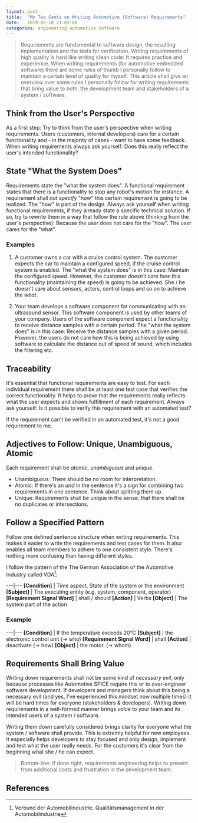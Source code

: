 ```yaml
---
layout: post
title:  "My Two Cents on Writing Automotive (Software) Requirements"
date:   2019-02-10 21:02:00
categories: engineering automotive software
---
```


> Requirements are fundamental to software design, the resulting implementation and the tests for verification. Writing requirements of high quality is hard like writing clean code: It requires practice and experience. When writing requirements (for automotive embedded software) there are some rules of thumb I personally follow to maintain a certain level of quality for myself. This article shall give an overview over some rules I personally follow for writing requirements that bring value to both, the development team and stakeholders of a system / software.

## Think from the User's Perspective

As a first step: Try to think from the user's perspective when writing requirements. Users (customers, internal developers) care for a certain functionality and - in the majority of cases - want to have some feedback. When writing requirements always ask yourself: Does this really reflect the user's intended functionality?

## State "What the System Does"

Requirements state the "what the system does". A functional requirement states that there is a functionality to stop any robot's motion for instance. A requirement shall *not specify* "how" this certain requirement is going to be realized. The "how" is part of the design. Always ask yourself when writing functional requirements, if they already state a specific technical solution. If so, try to rewrite them in a way that follow the rule above (thinking from the user's perspective): Because the user does not care for the "how". The user cares for the "what".

### Examples

1. A customer owns a car with a cruise control system. The customer expects the car to maintain a configured speed, if the cruise control system is enabled. The "what the system does" is in this case: Maintain the configured speed. However, the customer *doesn't care how* this functionality (maintaining the speed) is going to be achieved. She / he doesn't care about sensors, actors, control loops and so on to achieve the *what*.

2. Your team develops a software component for communicating with an ultrasound sensor. This software component is used by other teams of your company. Users of the software component expect a functionality to receive distance samples with a certain period. The "what the system does" is in this case: Receive the distance samples with a given period. However, the users do not care how this is being achieved by using software to calculate the distance out of speed of sound, which includes the filtering etc.

## Traceability

It's essential that functional requirements are easy to test. For each individual requirement there shall be at least one test case that verifies the correct functionality. It helps to prove that the requirements really reflects what the user expects and shows fulfillment of each requirement. Always ask yourself: Is it possible to verify this requirement with an automated test?

If the requirement can't be verified in an automated test, it's not a good requirement to me.

## Adjectives to Follow: Unique, Unambiguous, Atomic

Each requirement shall be *atomic*, *unambiguous* and *unique*. 

* Unambiguous: There should be no room for interpretation.
* Atomic: If there's an *and* in the sentence it's a sign for combining two requirements in one sentence. Think about splitting them up.
* Unique: Requirements shall be unique in the sense, that there shall be no duplicates or intersections.

## Follow a Specified Pattern

Follow one defined sentence structure when writing requirements. This makes it easier to write the requirements and test cases for them. It also enables all team members to adhere to one consistent style. There's nothing more confusing than having different styles.

I follow the pattern of the The German Association of the Automotive Industry called VDA[^VDA]:

---|---
**[Condition]** | Time aspect. State of the system or the environment
**[Subject]** | The executing entity (e.g. system, component, operator)
**[Requirement Signal Word]** | shall / should
**[Action]** | Verbs
**[Object]** | The system part of the action

### Example 

---|---
**[Condition]** | If the temperature exceeds 20°C
**[Subject]** | the electronic control unit (-> who)
**[Requirement Signal Word]** | shall
**[Action]** | deactivate (-> how)
**[Object]** | the motor. (-> whom)

## Requirements Shall Bring Value

Writing down requirements shall not be some kind of *necessary evil*, only because processes like Automotive SPICE require this or to over-engineer software development. If developers and managers think about this being a necessary evil (and yes, I've experienced this mindset now multiple times) it will be hard times for everyone (stakeholders & developers). Writing down requirements in a well-formed manner brings *value* to your team and its intended users of a system / software.

Writing them down carefully considered brings clarity for everyone what the system / software shall provide. This is extremly helpful for new employees. It especially helps developers to stay focused and only design, implement and test what the user really needs. For the customers it's clear from the beginning what she / he can expect.

> Bottom-line: If done right, requirements engineering helps to prevent from additional costs and frustration in the development team.

## References

[^VDA]: Verbund der Automobilindustrie. Qualitätsmanagement in der Automobilindustrie
